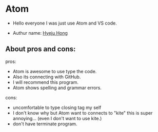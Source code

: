 # Atom
- Hello everyone I was just use Atom and VS code.


- Authur name: [Hyeju Hong](https://github.com/Hyeju1996)

## About pros and cons:

pros:
- Atom is awesome to use type the code.
- Also its connecting with GitHub.
- I will recommend this program.
- Atom shows spelling and grammar errors.

cons:
- uncomfortable to type closing tag my self
- I don't know why but Atom want to connects to "kite" this is super annoying... (even I don't want to use kite.)
- don't have terminate program.
